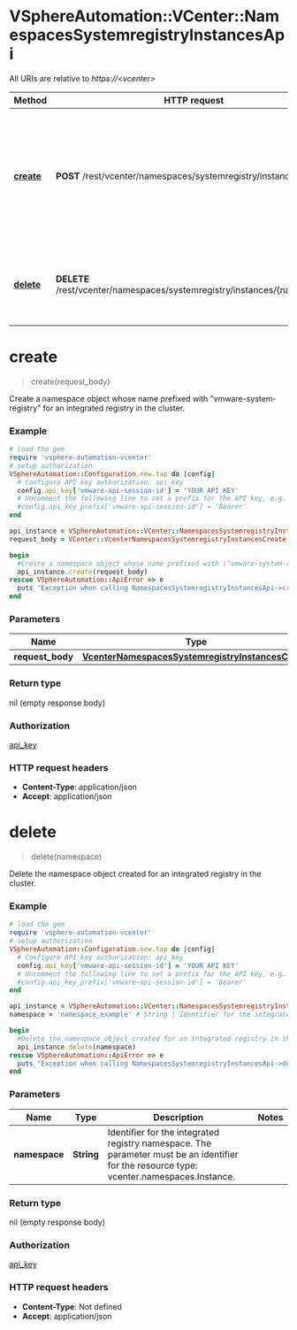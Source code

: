 # VSphereAutomation::VCenter::NamespacesSystemregistryInstancesApi

All URIs are relative to *https://&lt;vcenter&gt;*

Method | HTTP request | Description
------------- | ------------- | -------------
[**create**](NamespacesSystemregistryInstancesApi.md#create) | **POST** /rest/vcenter/namespaces/systemregistry/instances | Create a namespace object whose name prefixed with \&quot;vmware-system-registry\&quot; for an integrated registry in the cluster.
[**delete**](NamespacesSystemregistryInstancesApi.md#delete) | **DELETE** /rest/vcenter/namespaces/systemregistry/instances/{namespace} | Delete the namespace object created for an integrated registry in the cluster.


# **create**
> create(request_body)

Create a namespace object whose name prefixed with \"vmware-system-registry\" for an integrated registry in the cluster.

### Example
```ruby
# load the gem
require 'vsphere-automation-vcenter'
# setup authorization
VSphereAutomation::Configuration.new.tap do |config|
  # Configure API key authorization: api_key
  config.api_key['vmware-api-session-id'] = 'YOUR API KEY'
  # Uncomment the following line to set a prefix for the API key, e.g. 'Bearer' (defaults to nil)
  #config.api_key_prefix['vmware-api-session-id'] = 'Bearer'
end

api_instance = VSphereAutomation::VCenter::NamespacesSystemregistryInstancesApi.new
request_body = VCenter::VcenterNamespacesSystemregistryInstancesCreate.new # VcenterNamespacesSystemregistryInstancesCreate | 

begin
  #Create a namespace object whose name prefixed with \"vmware-system-registry\" for an integrated registry in the cluster.
  api_instance.create(request_body)
rescue VSphereAutomation::ApiError => e
  puts "Exception when calling NamespacesSystemregistryInstancesApi->create: #{e}"
end
```

### Parameters

Name | Type | Description  | Notes
------------- | ------------- | ------------- | -------------
 **request_body** | [**VcenterNamespacesSystemregistryInstancesCreate**](VcenterNamespacesSystemregistryInstancesCreate.md)|  | 

### Return type

nil (empty response body)

### Authorization

[api_key](../README.md#api_key)

### HTTP request headers

 - **Content-Type**: application/json
 - **Accept**: application/json



# **delete**
> delete(namespace)

Delete the namespace object created for an integrated registry in the cluster.

### Example
```ruby
# load the gem
require 'vsphere-automation-vcenter'
# setup authorization
VSphereAutomation::Configuration.new.tap do |config|
  # Configure API key authorization: api_key
  config.api_key['vmware-api-session-id'] = 'YOUR API KEY'
  # Uncomment the following line to set a prefix for the API key, e.g. 'Bearer' (defaults to nil)
  #config.api_key_prefix['vmware-api-session-id'] = 'Bearer'
end

api_instance = VSphereAutomation::VCenter::NamespacesSystemregistryInstancesApi.new
namespace = 'namespace_example' # String | Identifier for the integrated registry namespace. The parameter must be an identifier for the resource type: vcenter.namespaces.Instance.

begin
  #Delete the namespace object created for an integrated registry in the cluster.
  api_instance.delete(namespace)
rescue VSphereAutomation::ApiError => e
  puts "Exception when calling NamespacesSystemregistryInstancesApi->delete: #{e}"
end
```

### Parameters

Name | Type | Description  | Notes
------------- | ------------- | ------------- | -------------
 **namespace** | **String**| Identifier for the integrated registry namespace. The parameter must be an identifier for the resource type: vcenter.namespaces.Instance. | 

### Return type

nil (empty response body)

### Authorization

[api_key](../README.md#api_key)

### HTTP request headers

 - **Content-Type**: Not defined
 - **Accept**: application/json



